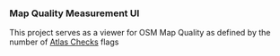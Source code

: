 ### Map Quality Measurement UI

This project serves as a viewer for OSM Map Quality as defined by the number of [Atlas Checks](https://github.com/osmlab/atlas-checks) flags